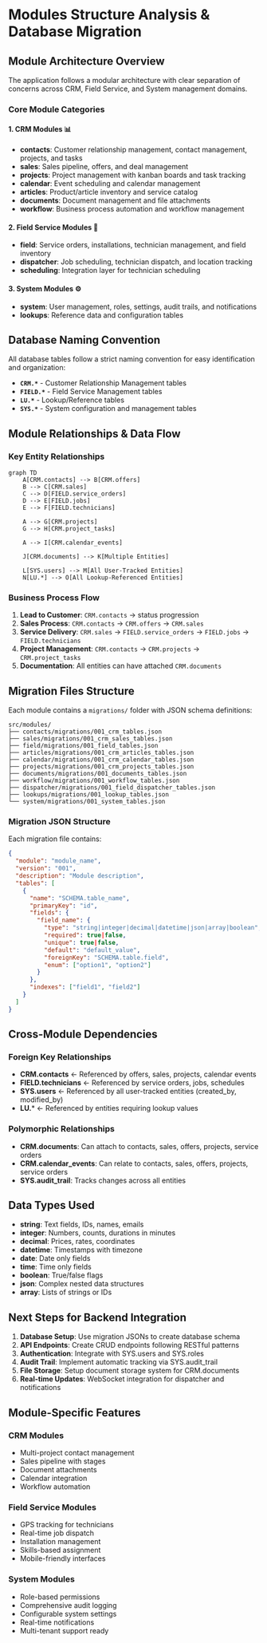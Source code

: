 # Modules Structure Analysis & Database Migration

## Module Architecture Overview

The application follows a modular architecture with clear separation of concerns across CRM, Field Service, and System management domains.

### Core Module Categories

#### 1. **CRM Modules** 📊
- **contacts**: Customer relationship management, contact management, projects, and tasks
- **sales**: Sales pipeline, offers, and deal management  
- **projects**: Project management with kanban boards and task tracking
- **calendar**: Event scheduling and calendar management
- **articles**: Product/article inventory and service catalog
- **documents**: Document management and file attachments
- **workflow**: Business process automation and workflow management

#### 2. **Field Service Modules** 🔧
- **field**: Service orders, installations, technician management, and field inventory
- **dispatcher**: Job scheduling, technician dispatch, and location tracking
- **scheduling**: Integration layer for technician scheduling

#### 3. **System Modules** ⚙️  
- **system**: User management, roles, settings, audit trails, and notifications
- **lookups**: Reference data and configuration tables

## Database Naming Convention

All database tables follow a strict naming convention for easy identification and organization:

- **`CRM.*`** - Customer Relationship Management tables
- **`FIELD.*`** - Field Service Management tables  
- **`LU.*`** - Lookup/Reference tables
- **`SYS.*`** - System configuration and management tables

## Module Relationships & Data Flow

### Key Entity Relationships

```mermaid
graph TD
    A[CRM.contacts] --> B[CRM.offers]
    B --> C[CRM.sales]
    C --> D[FIELD.service_orders]
    D --> E[FIELD.jobs]
    E --> F[FIELD.technicians]
    
    A --> G[CRM.projects]
    G --> H[CRM.project_tasks]
    
    A --> I[CRM.calendar_events]
    
    J[CRM.documents] --> K[Multiple Entities]
    
    L[SYS.users] --> M[All User-Tracked Entities]
    N[LU.*] --> O[All Lookup-Referenced Entities]
```

### Business Process Flow

1. **Lead to Customer**: `CRM.contacts` → status progression
2. **Sales Process**: `CRM.contacts` → `CRM.offers` → `CRM.sales`
3. **Service Delivery**: `CRM.sales` → `FIELD.service_orders` → `FIELD.jobs` → `FIELD.technicians`
4. **Project Management**: `CRM.contacts` → `CRM.projects` → `CRM.project_tasks`
5. **Documentation**: All entities can have attached `CRM.documents`

## Migration Files Structure

Each module contains a `migrations/` folder with JSON schema definitions:

```
src/modules/
├── contacts/migrations/001_crm_tables.json
├── sales/migrations/001_crm_sales_tables.json  
├── field/migrations/001_field_tables.json
├── articles/migrations/001_crm_articles_tables.json
├── calendar/migrations/001_crm_calendar_tables.json
├── projects/migrations/001_crm_projects_tables.json
├── documents/migrations/001_documents_tables.json
├── workflow/migrations/001_workflow_tables.json
├── dispatcher/migrations/001_field_dispatcher_tables.json
├── lookups/migrations/001_lookup_tables.json
└── system/migrations/001_system_tables.json
```

### Migration JSON Structure

Each migration file contains:

```json
{
  "module": "module_name",
  "version": "001", 
  "description": "Module description",
  "tables": [
    {
      "name": "SCHEMA.table_name",
      "primaryKey": "id",
      "fields": {
        "field_name": {
          "type": "string|integer|decimal|datetime|json|array|boolean",
          "required": true|false,
          "unique": true|false,
          "default": "default_value",
          "foreignKey": "SCHEMA.table.field",
          "enum": ["option1", "option2"]
        }
      },
      "indexes": ["field1", "field2"]
    }
  ]
}
```

## Cross-Module Dependencies

### Foreign Key Relationships

- **CRM.contacts** ← Referenced by offers, sales, projects, calendar events
- **FIELD.technicians** ← Referenced by service orders, jobs, schedules
- **SYS.users** ← Referenced by all user-tracked entities (created_by, modified_by)
- **LU.*** ← Referenced by entities requiring lookup values

### Polymorphic Relationships

- **CRM.documents**: Can attach to contacts, sales, offers, projects, service orders
- **CRM.calendar_events**: Can relate to contacts, sales, offers, projects, service orders
- **SYS.audit_trail**: Tracks changes across all entities

## Data Types Used

- **string**: Text fields, IDs, names, emails
- **integer**: Numbers, counts, durations in minutes
- **decimal**: Prices, rates, coordinates  
- **datetime**: Timestamps with timezone
- **date**: Date only fields
- **time**: Time only fields
- **boolean**: True/false flags
- **json**: Complex nested data structures
- **array**: Lists of strings or IDs

## Next Steps for Backend Integration

1. **Database Setup**: Use migration JSONs to create database schema
2. **API Endpoints**: Create CRUD endpoints following RESTful patterns
3. **Authentication**: Integrate with SYS.users and SYS.roles
4. **Audit Trail**: Implement automatic tracking via SYS.audit_trail
5. **File Storage**: Setup document storage system for CRM.documents
6. **Real-time Updates**: WebSocket integration for dispatcher and notifications

## Module-Specific Features

### CRM Modules
- Multi-project contact management
- Sales pipeline with stages
- Document attachments
- Calendar integration
- Workflow automation

### Field Service Modules  
- GPS tracking for technicians
- Real-time job dispatch
- Installation management
- Skills-based assignment
- Mobile-friendly interfaces

### System Modules
- Role-based permissions
- Comprehensive audit logging
- Configurable system settings
- Real-time notifications
- Multi-tenant support ready